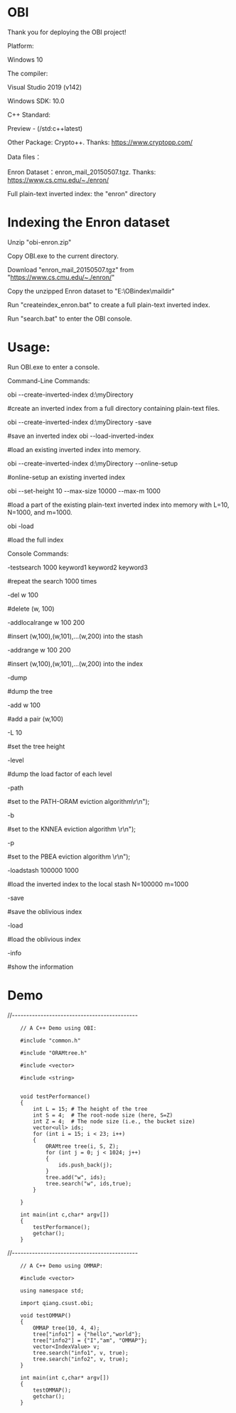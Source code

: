 # OBI
Thank you for deploying the OBI project!

Platform:

  Windows 10

The compiler:

  Visual Studio 2019 (v142)

Windows SDK:
  10.0

C++ Standard:

Preview - (/std:c++latest)

Other Package:
Crypto++. Thanks: https://www.cryptopp.com/

Data files：

   Enron Dataset：enron_mail_20150507.tgz. Thanks: https://www.cs.cmu.edu/~./enron/
   
   Full plain-text inverted index: the "enron" directory

# Indexing the Enron dataset

Unzip "obi-enron.zip"

Copy OBI.exe to the current directory.

Download "enron_mail_20150507.tgz" from "https://www.cs.cmu.edu/~./enron/"

Copy the unzipped Enron dataset to "E:\OBindex\maildir"

Run "createindex_enron.bat" to create a full plain-text inverted index.

Run "search.bat" to enter the OBI console.

# Usage:
Run OBI.exe to enter a console.

Command-Line Commands:

 obi --create-inverted-index d:\\myDirectory
 
   #create an inverted index from a full directory containing plain-text files.
   
 obi --create-inverted-index d:\\myDirectory -save
 
   #save an inverted index
 obi --load-inverted-index
 
   #load an existing inverted index into memory.
   
 obi --create-inverted-index d:\\myDirectory --online-setup
 
   #online-setup an existing inverted index
   
 obi --set-height 10 --max-size 10000 --max-m 1000
 
   #load a part of the existing plain-text inverted index into memory with L=10, N=1000, and m=1000.
   
 obi -load 
 
   #load the full index

Console Commands:

  -testsearch 1000 keyword1 keyword2 keyword3  
  
  #repeat the search 1000 times
   
  -del w 100
  
  #delete (w, 100)
  
  -addlocalrange w 100 200 
  
  #insert (w,100),(w,101),...(w,200) into the stash
  
  -addrange w 100 200  
  
  #insert (w,100),(w,101),...(w,200) into the index
  
  -dump 
  
  #dump the tree
  
 -add w 100  
 
  #add a pair (w,100)
  
  -L 10 
  
  #set the tree height
  
  -level  
  
  #dump the load factor of each level
  
  -path  
  
  #set to the PATH-ORAM eviction algorithm\r\n");
  
  -b  
  
  #set to the KNNEA eviction algorithm \r\n");
  
  -p  
  
  #set to the PBEA eviction algorithm \r\n");
  
  -loadstash 100000 1000 
  
  #load the inverted index to the local stash N=100000 m=1000
  
  -save  
  
  #save the oblivious index
  
  -load  
  
  #load the oblivious index
  
  -info  
  
  #show the information
  
  # Demo
//--------------------------------------------

		// A C++ Demo using OBI:
		
		#include "common.h"
		
		#include "ORAMtree.h"
		
		#include <vector>
		
		#include <string>


		void testPerformance()
		{
			int L = 15; # The height of the tree
			int S = 4;  # The root-node size (here, S=Z)
			int Z = 4;  # The node size (i.e., the bucket size)
			vector<ull> ids;
			for (int i = 15; i < 23; i++)
			{
				ORAMtree tree(i, S, Z);
				for (int j = 0; j < 1024; j++)
				{
					ids.push_back(j);
				}
				tree.add("w", ids);
				tree.search("w", ids,true);
			}

		}

		int main(int c,char* argv[])
		{
			testPerformance(); 
			getchar();
		}

//--------------------------------------------

		// A C++ Demo using OMMAP:
		
		#include <vector>
		
		using namespace std;
		
		import qiang.csust.obi;

		void testOMMAP()
		{
			OMMAP tree(10, 4, 4);
			tree["info1"] = {"hello","world"};
			tree["info2"] = {"I","am", "OMMAP"};
			vector<IndexValue> v;
			tree.search("info1", v, true);
			tree.search("info2", v, true);
		}

		int main(int c,char* argv[])
		{
			testOMMAP();
			getchar();
		}













